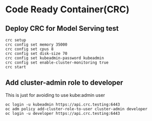 # Code Ready Container(CRC)

## Deploy CRC for Model Serving test
~~~
crc setup 
crc config set memory 35000 
crc config set cpus 8 
crc config set disk-size 70 
crc config set kubeadmin-password kubeadmin 
crc config set enable-cluster-monitoring true
crc start
~~~

## Add cluster-admin role to developer 
This is just for avoiding to use kube:admin user
~~~
oc login -u kubeadmin https://api.crc.testing:6443
oc adm policy add-cluster-role-to-user cluster-admin developer
oc login -u developer https://api.crc.testing:6443
~~~